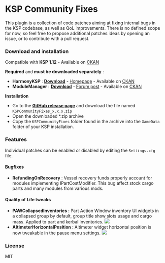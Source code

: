 # KSP Community Fixes

This plugin is a collection of code patches aiming at fixing internal bugs in the KSP codebase, as well as QoL improvements.
There is no defined scope for now, so feel free to propose additional patches ideas by opening an issue, or to contribute with a pull request.

### Download and installation

Compatible with **KSP 1.12** - Available on [CKAN]

**Required** and **must be downloaded separately** : 

- **HarmonyKSP** : **[Download](https://github.com/KSPModdingLibs/HarmonyKSP/releases)** - [Homepage](https://github.com/KSPModdingLibs/HarmonyKSP/) - Available on [CKAN]
- **ModuleManager** : **[Download](https://ksp.sarbian.com/jenkins/job/ModuleManager/lastSuccessfulBuild/artifact/)** - [Forum post](https://forum.kerbalspaceprogram.com/index.php?/topic/50533-18x-110x-module-manager-414-july-7th-2020-locked-inside-edition/) - Available on [CKAN]

**Installation**

- Go to the **[GitHub release page](https://github.com/KSPModdingLibs/KSPCommunityFixes/releases)** and download the file named `KSPCommunityFixes_x.x.x.zip`
- Open the downloaded *.zip archive
- Copy the `KSPCommunityFixes` folder found in the archive into the `GameData` folder of your KSP installation.

### Features

Individual patches can be enabled or disabled by editing the `Settings.cfg` file.

#### Bugfixes

- **RefundingOnRecovery** : Vessel recovery funds properly account for modules implementing IPartCostModifier. This bug affect stock cargo parts and many modules from various mods.

#### Quality of Life tweaks 

- **PAWCollapsedInventories** : Part Action Window inventory UI widgets in a collapsed group by default, group title show slots usage and cargo mass. Applied to part and kerbal inventories. 
![](https://github.com/KSPModdingLibs/KSPCommunityFixes/raw/master/Screenshots/PAWCollapsedInventories.gif)
- **AltimeterHorizontalPosition** : Altimeter widget horizontal position is now tweakable in the pause menu settings. 
![](https://github.com/KSPModdingLibs/KSPCommunityFixes/raw/master/Screenshots/AltimeterHorizontalPosition.gif)

### License

MIT

[CKAN]: https://forum.kerbalspaceprogram.com/index.php?/topic/197082-ckan-the-comprehensive-kerbal-archive-network-v1304-hubble/